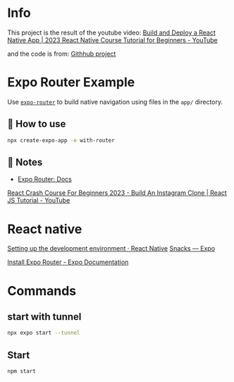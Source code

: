 # Info
This project is the result of the youtube video: [Build and Deploy a React Native App | 2023 React Native Course Tutorial for Beginners - YouTube](https://www.youtube.com/watch?v=mJ3bGvy0WAY)

and the code is from:
[Githhub project](https://github.com/adrianhajdin/project_react_native_jobs/)

# Expo Router Example

Use [`expo-router`](https://docs.expo.dev/router/introduction/) to build native navigation using files in the `app/` directory.

## 🚀 How to use

```sh
npx create-expo-app -e with-router
```

## 📝 Notes

- [Expo Router: Docs](https://docs.expo.dev/router/introduction/)



[React Crash Course For Beginners 2023 - Build An Instagram Clone | React JS Tutorial - YouTube](https://www.youtube.com/watch?v=Zm5lw5Nav1w)


# React native
[Setting up the development environment · React Native](https://reactnative.dev/docs/environment-setup)
[Snacks — Expo](https://expo.dev/accounts/rmarcello/snacks)



[Install Expo Router - Expo Documentation](https://docs.expo.dev/router/installation/)



# Commands
## start with tunnel

```bash
npx expo start --tunnel
```

## Start
```bash 
npm start
```